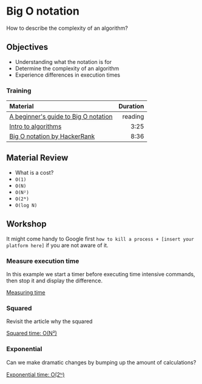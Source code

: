 # Big O notation

How to describe the complexity of an algorithm?

## Objectives
 - Understanding what the notation is for
 - Determine the complexity of an algorithm 
 - Experience differences in execution times

### Training
| Material | Duration |
|:---------|-----:|
|[A beginner's guide to Big O notation](https://rob-bell.net/2009/06/a-beginners-guide-to-big-o-notation/) | reading |
|[Intro to algorithms](https://www.youtube.com/watch?v=HFLczUUHWNw) | 3:25 |
|[Big O notation by HackerRank](https://www.youtube.com/watch?v=v4cd1O4zkGw)| 8:36 |

## Material Review
 - What is a cost?
 - `O(1)`
 - `O(N)`
 - `O(N²)`
 - `O(2ᴺ)`
 - `O(log N)`

## Workshop

It might come handy to Google first `how to kill a process + [insert your platform here]` if you are not aware of it.

### Measure execution time

In this example we start a timer before executing time intensive commands, then stop it and display the difference.

[Measuring time](workshop/measure-time.py)

### Squared

Revisit the article why the squared 

[Squared time: O(N²)](workshop/measure-time.py)

### Exponential

Can we make dramatic changes by bumping up the amount of calculations?

[Exponential time: O(2ᴺ)](workshop/exponential.py)

